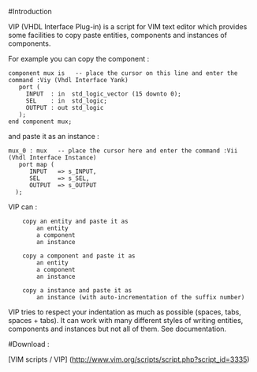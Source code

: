 #Introduction

VIP (VHDL Interface Plug-in) is a script for VIM text editor which provides some facilities to copy paste entities, components and instances of components.

For example you can copy the component :

```
component mux is   -- place the cursor on this line and enter the command :Viy (Vhdl Interface Yank)
   port (
     INPUT  : in  std_logic_vector (15 downto 0);
     SEL    : in  std_logic;
     OUTPUT : out std_logic
   );
end component mux;
```

and paste it as an instance :

```
mux_0 : mux   -- place the cursor here and enter the command :Vii (Vhdl Interface Instance)
   port map (
      INPUT   => s_INPUT,
      SEL     => s_SEL,
      OUTPUT  => s_OUTPUT
  );
```

VIP can :

```
    copy an entity and paste it as
        an entity
        a component
        an instance

    copy a component and paste it as
        an entity
        a component
        an instance

    copy a instance and paste it as
        an instance (with auto-incrementation of the suffix number)
```

VIP tries to respect your indentation as much as possible (spaces, tabs, spaces + tabs).
It can work with many different styles of writing entities, components and instances but not all of them. See documentation.

#Download :

[VIM scripts / VIP] (http://www.vim.org/scripts/script.php?script_id=3335)

